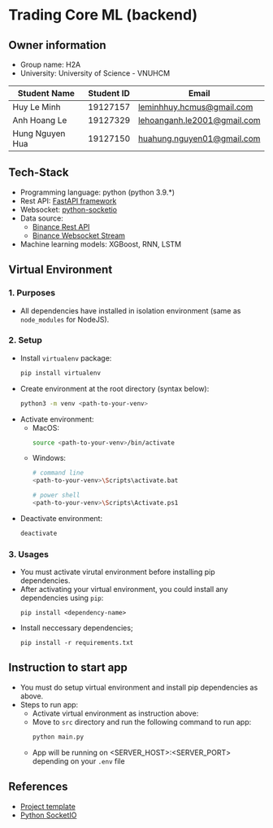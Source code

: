 # Trading Core ML (backend)

## Owner information
- Group name: H2A
- University: University of Science - VNUHCM

| Student Name    | Student ID | Email                       |
| --------------- | ---------- | --------------------------- |
| Huy Le Minh     | 19127157   | leminhhuy.hcmus@gmail.com   |
| Anh Hoang Le    | 19127329   | lehoanganh.le2001@gmail.com |
| Hung Nguyen Hua | 19127150   | huahung.nguyen01@gmail.com  |


## Tech-Stack
- Programming language: python (python 3.9.*)
- Rest API: [FastAPI framework](https://fastapi.tiangolo.com/)
- Websocket: [python-socketio](https://python-socketio.readthedocs.io/en/latest/)
- Data source:
    - [Binance Rest API](https://binance-docs.github.io/apidocs/spot/en/#introduction)
    - [Binance Websocket Stream](https://github.com/LUCIT-Systems-and-Development/unicorn-binance-websocket-api)
- Machine learning models: XGBoost, RNN, LSTM

## Virtual Environment
### 1. Purposes
- All dependencies have installed in isolation environment (same as `node_modules` for NodeJS).

### 2. Setup
- Install `virtualenv` package:
    ```sh
    pip install virtualenv
    ```
- Create environment at the root directory (syntax below):
    ```sh
    python3 -m venv <path-to-your-venv>
    ```
- Activate environment:
    - MacOS:
        ```sh
        source <path-to-your-venv>/bin/activate
        ```
    - Windows:
        ```sh
        # command line
        <path-to-your-venv>\Scripts\activate.bat

        # power shell
        <path-to-your-venv>\Scripts\Activate.ps1
        ```
- Deactivate environment:
    ```sh
    deactivate
    ```

### 3. Usages
- You must activate virutal environment before installing pip dependencies.
- After activating your virtual environment, you could install any dependencies using `pip`:
    ```
    pip install <dependency-name>
    ```
- Install neccessary dependencies;
    ```
    pip install -r requirements.txt
    ```

## Instruction to start app
- You must do setup virtual environment and install pip dependencies as above.
- Steps to run app:
    - Activate virtual environment as instruction above:
    - Move to `src` directory and run the following command to run app:
        ```sh
        python main.py
        ```
    - App will be running on <SERVER_HOST>:<SERVER_PORT> depending on your `.env` file

## References
- [Project template](https://github.com/Aeternalis-Ingenium/FastAPI-Backend-Template/tree/trunk/backend/src)
- [Python SocketIO](https://python-socketio.readthedocs.io/en/latest/server.html)
